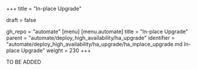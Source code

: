 +++
title = "In-place Upgrade"

draft = false

gh_repo = "automate"
[menu]
  [menu.automate]
    title = "In-place Upgrade"
    parent = "automate/deploy_high_availability/ha_upgrade"
    identifier = "automate/deploy_high_availability/ha_upgrade/ha_inplace_upgrade.md In-place Upgrade"
    weight = 230
+++

TO BE ADDED